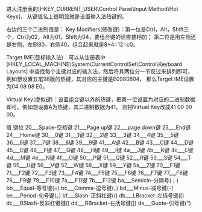 进入注册表的[HKEY_CURRENT_USER\Control Panel\Input Method\Hot Keys]，
从键值名上很明显就是设置输入法热键的。


右边的三个二进制值是：
Key Modifiers(修改键)：第一位是Ctrl，Alt，Shift三个，Ctrl为02，Alt为01，Shift为04，要组合键的话直接相加；
第二位是用左侧还是右侧，左侧80，右侧40，组合起来就是8+4=12=c0。

Target IME(目标输入法)：可以从注册表中[HKEY_LOCAL_MACHINE\System\CurrentControlSet\Control\Keyboard Layouts]
中查找每个主键对应的输入法，然后将其两位分一节反过来排列即可，例如想设置五笔98版的热键，其对应的主键是E0980804，
那么Target IME设置为04 08 98 E0。

Virtual Key(虚拟键)：设置组合键以外的热键，把第一位设置为对应的二进制数据即可。例如想设置A为热键，其二进制数据为41，
则把Virtual Key改成41 00 00 00。


值 键位
20___Space-空格键
21___Page up键
22___page down键
23___End键
24___Home键
30___0键
31___1键
32___2键
33___3键
34___4键
35___5键
36___6键
37___7键
38___8键
39___9键
41___A键
42___B键
43___C键
44___D键
45___E键
46___F键
47___G键
48___H键
49___I键
4a___J键
4b___K键
4c___L键
4d___M键
4e___N键
4f___O键
50___P键
51___Q键
52___R键
53___S键
54___T键
55___U键
56___V键
57___W键
58___X键
59___Y键
5a___Z键
70___F1键
71___F2键
72___F3键
73___F4键
74___F5键
75___F6键
76___F7键
77___F8键
78___F9键
79___F10键
7a___F11键
7b___F12键
ba___Semicln-分隔号(；)
bb___Equal-等号键(=)
bc___Comma-逗号键(，)
bd___Minus-减号键(-)
be___Period-句号键(。)
bf___Slash-正斜杠键(/)
db___LBracket-左括号键([)
dc___BSlash-反斜杠键键(\)
dd___RBracket-右括号键(])
de___Quote-引号键(")
